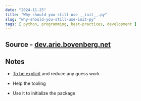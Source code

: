 ```yaml
---
date: "2024-11-25"
title: "Why should you still use __init__.py"
slug: "why-should-you-still-use-init-py"
tags: [ python, programming, best-practices, development ]
---
```




## Source - [dev.arie.bovenberg.net][1]

## Notes
* [To be explicit][2] and reduce any guess work
* Help the tooling
* Use it to initialize the package



   [1]: https://dev.arie.bovenberg.net/blog/still-use-init-py/
   [2]: https://stackoverflow.com/questions/1924608/why-is-explicitness-considered-a-good-thing
